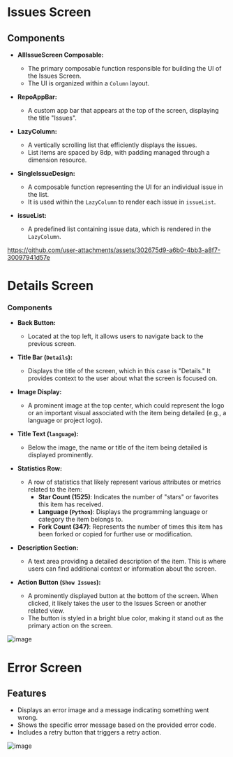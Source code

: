 # Issues Screen

## Components

- **AllIssueScreen Composable:**
  - The primary composable function responsible for building the UI of the Issues Screen.
  - The UI is organized within a `Column` layout.

- **RepoAppBar:**
  - A custom app bar that appears at the top of the screen, displaying the title "Issues".

- **LazyColumn:**
  - A vertically scrolling list that efficiently displays the issues.
  - List items are spaced by 8dp, with padding managed through a dimension resource.

- **SingleIssueDesign:**
  - A composable function representing the UI for an individual issue in the list.
  - It is used within the `LazyColumn` to render each issue in `issueList`.

- **issueList:**
  - A predefined list containing issue data, which is rendered in the `LazyColumn`.


https://github.com/user-attachments/assets/302675d9-a6b0-4bb3-a8f7-30097941d57e

# Details Screen

### Components

- **Back Button:**
  - Located at the top left, it allows users to navigate back to the previous screen.

- **Title Bar (`Details`):**
  - Displays the title of the screen, which in this case is "Details." It provides context to the user about what the screen is focused on.

- **Image Display:**
  - A prominent image at the top center, which could represent the logo or an important visual associated with the item being detailed (e.g., a language or project logo).

- **Title Text (`language`):**
  - Below the image, the name or title of the item being detailed is displayed prominently.

- **Statistics Row:**
  - A row of statistics that likely represent various attributes or metrics related to the item:
    - **Star Count (1525)**: Indicates the number of "stars" or favorites this item has received.
    - **Language (`Python`)**: Displays the programming language or category the item belongs to.
    - **Fork Count (347)**: Represents the number of times this item has been forked or copied for further use or modification.

- **Description Section:**
  - A text area providing a detailed description of the item. This is where users can find additional context or information about the screen.

- **Action Button (`Show Issues`):**
  - A prominently displayed button at the bottom of the screen. When clicked, it likely takes the user to the Issues Screen or another related view.
  - The button is styled in a bright blue color, making it stand out as the primary action on the screen.


![image](https://github.com/user-attachments/assets/c0ed94ee-3b17-46e7-9473-fce35ab52232)

# Error Screen 
## Features

- Displays an error image and a message indicating something went wrong.
- Shows the specific error message based on the provided error code.
- Includes a retry button that triggers a retry action.

![image](https://github.com/user-attachments/assets/2c114caa-96b9-4a5f-9280-fe4c4e8b86e4)


